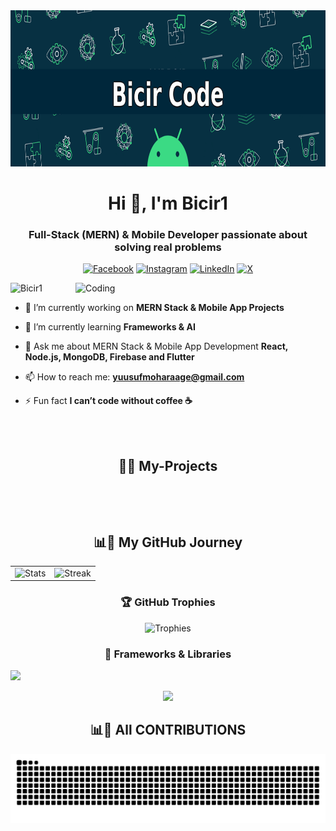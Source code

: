 <img align="" height="250"  alt="Coding" src="/Assets/banner_bicir.gif">

<h1 align="center">Hi 👋, I'm Bicir1</h1> 
<h3 align="center">Full-Stack (MERN) & Mobile Developer passionate about solving real problems</h3>
<div align="center">

[![Facebook](https://img.shields.io/badge/Facebook-%231877F2.svg?logo=Facebook&logoColor=white)](https://fb.com/bicir.so1)
[![Instagram](https://img.shields.io/badge/Instagram-%23E4405F.svg?logo=Instagram&logoColor=white)](https://instagram.com/bicirdev)
[![LinkedIn](https://img.shields.io/badge/LinkedIn-%230077B5.svg?logo=linkedin&logoColor=white)](https://so.linkedin.com/in/abdifitaah-mohamed-59b6052b9)
[![X](https://img.shields.io/badge/Twitter-%231DA1F2.svg?logo=twitter&logoColor=white)](https://twitter.com/engabdifitah23)

</div>
<img align="right" alt="Coding" width="400" src="https://cdn.dribbble.com/users/1162077/screenshots/3848914/programmer.gif">

<p align="left"> <img src="https://komarev.com/ghpvc/?username=Bicir1&label=Profile%20views&color=0e75b6&style=flat" alt="Bicir1" /> </p>

- 🔭 I’m currently working on **MERN Stack & Mobile App Projects**

- 🌱 I’m currently learning **Frameworks & AI**

- 💬 Ask me about MERN Stack & Mobile App Development **React, Node.js, MongoDB, Firebase and Flutter**

- 📫 How to reach me: **yuusufmoharaage@gmail.com**

- ⚡ Fun fact **I can’t code without coffee ☕**
<br>
<br>
<h2 align="center"> 🚀🧩 My-Projects </h2>
<div align="left">
  <table>
    <tr> 
    </tr>
  </table>
</div>
<br>
<br>

<h2 align="center">📊🚀 My GitHub Journey</h2>
<div align="center">
  <table>
    <tr>
       <td valign="top">
      <img alt="Stats" 
       src="https://github-readme-stats.vercel.app/api?username=Bicir1&show_icons=true&count_private=true&hide_border=true&theme=radical&cache_seconds=3600"  
       width="420"> 
       </td>
      <td valign="top">
        <img alt="Streak" src="https://streak-stats.demolab.com?user=Bicir1&theme=radical&hide_border=true&v=4" width="420">
      </td>
    </tr>
  </table>
</div>
<h3 align="center">🏆 GitHub Trophies</h3>
<div align="center">
  <img src="https://github-profile-trophy.vercel.app/?username=Bicir1&theme=tokyonight&row=1" alt="Trophies" />
</div>
<!-- Tech Stack -->
<h3 align="center">🚀 Frameworks & Libraries</h3>

<p align="left">
  <!-- Row 1 -->
  <img src="https://skillicons.dev/icons?i=react,next,redux,angular,vue,bootstrap,tailwind,flutter,reactnative&theme=dark" />
</p>
<p align="center">
  <!-- Row 2 -->
  <img src="https://skillicons.dev/icons?i=django,spring,laravel,dotnet,nestjs,express,nodejs,tensorflow,pytorch&theme=dark"/>
</p>

<h2 align="center">📊🚀 All CONTRIBUTIONS </h2>

![Snake animation](https://github.com/Bicir1/Bicir1/blob/output/github-snake.svg)
